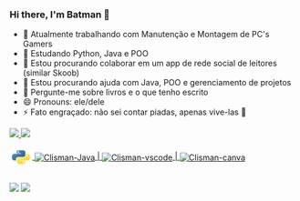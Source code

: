 ### Hi there, I'm Batman 👋

<!--
**cl1sman/cl1sman** is a ✨ _special_ ✨ repository because its `README.md` (this file) appears on your GitHub profile.

Here are some ideas to get you started:

- 🔭 I’m currently working on ...
- 🌱 I’m currently learning ...
- 👯 I’m looking to collaborate on ...
- 🤔 I’m looking for help with ...
- 💬 Ask me about ...
- 📫 How to reach me: ...
- 😄 Pronouns: ...
- ⚡ Fun fact: ...
-->

- 🔭 Atualmente trabalhando com Manutenção e Montagem de PC's Gamers
- 🌱 Estudando Python, Java e POO
- 👯 Estou procurando colaborar em um app de rede social de leitores (similar Skoob)
- 🤔 Estou procurando ajuda com Java, POO e gerenciamento de projetos
- 💬 Pergunte-me sobre livros e o que tenho escrito
- 😄 Pronouns: ele/dele
- ⚡ Fato engraçado: não sei contar piadas, apenas vive-las 🤡

<!--
GitHub Stats: https://github.com/anuraghazra/github-readme-stats
-->
<div>
  <a href="https://github.com/cl1sman">
  <img height="180em" src="https://github-readme-stats.vercel.app/api?username=cl1sman&show_icons=true&theme=dracula&include_all_commits=true&count_private=true"/>
  <img height="180em" src="https://github-readme-stats.vercel.app/api/top-langs/?username=cl1sman&layout=compact&langs_count=7&theme=dracula"/>
</div>
  
 <!--
Imagens das linguagens de programação: https://devicon.dev/
Baixa o svg e usa filho
-->
<div style="display: inline_block"><br>
  <img align="center" alt="Clisman-Python" height="30" width="40" src="https://raw.githubusercontent.com/devicons/devicon/master/icons/python/python-original.svg">
  <img align="center" alt="Clisman-Java" height="30" width="40" src="https://www.vectorlogo.zone/logos/java/java-icon.svg">
  |
  <img align="center" alt="Clisman-vscode" height="30" width="40" src="https://cdn.jsdelivr.net/gh/devicons/devicon/icons/vscode/vscode-original.svg">
  |
  <img align="center" alt="Clisman-canva" height="30" width="40" src="https://cdn.jsdelivr.net/gh/devicons/devicon/icons/canva/canva-original.svg">
  <!--img align="right" alt="Clisman-pic" height="150" style="border-radius:50px;" src="https://media.discordapp.net/attachments/639956127056134178/890373478988013628/Publicacoes_Instagram_1_1.png?width=676&height=676"-->
  <!--img align="center" alt="Clisman-notion" height="30" width="40" -->
</div>

##

<!--
Redes Sociais
Badges for GitHub
Links: 
* https://dev.to/envoy_/150-badges-for-github-pnk
* https://shields.io/
-->
  
<div>
<!--  
  <a href="https://www.youtube.com/" target="_blank"><img src="https://img.shields.io/badge/YouTube-FF0000?style=for-the-badge&logo=youtube&logoColor=white" target="_blank"></a>
-->
<!--  <a href="https://discord.gg/" target="_blank"><img src="https://img.shields.io/badge/Discord-7289DA?style=for-the-badge&logo=discord&logoColor=white" target="_blank"></a>  -->
  <a href = "mailto:contatomatheusclisman@gmail.com"><img src="https://img.shields.io/badge/Gmail-D14836?style=for-the-badge&logo=gmail&logoColor=white" target="_blank"></a>
  <a href="https://www.linkedin.com/in/clismanmariano" target="_blank"><img src="https://img.shields.io/badge/-LinkedIn-%230077B5?style=for-the-badge&logo=linkedin&logoColor=white" target="_blank"></a>
<!--   <a href="https://t.me/" target="_blank"><img src="https://img.shields.io/badge/Telegram-2CA5E0?style=for-the-badge&logo=telegram&logoColor=white" target="_blank"></a> -->
</div>
  
 <!-- Github workflow; github action
-->

  
  <!-- Video: Como personalizar o seu perfil no Github (Readme):https://youtu.be/TsaLQAetPLU

links:
Links mencionados no vídeo:
Repositório do roteiro desse vídeo: https://github.com/rafaballerini/Perf...
Repositório do meu perfil - https://github.com/rafaballerini/rafa...
Guia de markdown - https://docs.pipz.com/central-de-ajud...
Site de emojis - https://emojipedia.org/search/?q=bag
Repositório do Github Stats - https://github.com/anuraghazra/github...
Site de Badges 1 - https://dev.to/envoy_/150-badges-for-...
Fazedor de gifs - https://picrew.me/image_maker/338224
Passo a passo de como adicionar a cobrinha de commit - https://www.instagram.com/p/CPjUBhXDNEE/
-->


 <!-- Cobrinha -->

<!-- ![Snake animation](https://github.com/rafaballerini/rafaballerini/blob/output/github-contribution-grid-snake.svg) -->
